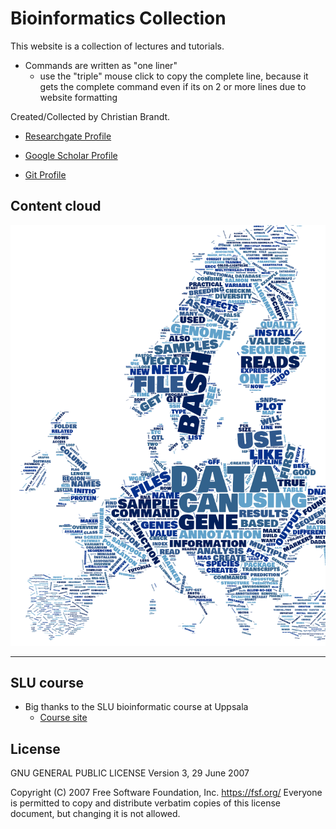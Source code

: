 # Bioinformatics Collection

This website is a collection of lectures and tutorials.

* Commands are written as "one liner"
  * use the "triple" mouse click to copy the complete line, because it gets the complete command even if its on 2 or more lines due to website formatting


Created/Collected by Christian Brandt.

* [Researchgate Profile](https://www.researchgate.net/profile/Christian_Brandt5)

* [Google Scholar Profile](https://scholar.google.se/citations?user=YSWxKeoAAAAJ&hl=en)

* [Git Profile](https://github.com/replikation)

## Content cloud

![picture](img/20181019_110008.png)

____
## SLU course

* Big thanks to the SLU bioinformatic course at Uppsala
    - [Course site](https://sgbc.github.io/course/)

## License

GNU GENERAL PUBLIC LICENSE
   Version 3, 29 June 2007

Copyright (C) 2007 Free Software Foundation, Inc. <https://fsf.org/>
Everyone is permitted to copy and distribute verbatim copies
of this license document, but changing it is not allowed.

